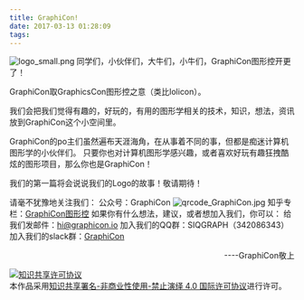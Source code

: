 ```yaml
---
title: GraphiCon!
date: 2017-03-13 01:28:09
tags:
---
```

![logo_small.png](https://ooo.0o0.ooo/2017/03/13/58c5e9d32d311.png)
同学们，小伙伴们，大牛们，小牛们，GraphiCon图形控开更了！
<!--more-->
GraphiCon取GraphicsCon图形控之意（类比lolicon）。

我们会把我们觉得有趣的，好玩的，有用的图形学相关的技术，知识，想法，资讯放到GraphiCon这个小空间里。

GraphiCon的po主们虽然遍布天涯海角，在从事着不同的事，但都是痴迷计算机图形学的小伙伴们。
只要你也对计算机图形学感兴趣，或者喜欢好玩有趣狂拽酷炫的图形项目，那么你也是GraphiCon！

我们的第一篇将会说说我们的Logo的故事！敬请期待！

请毫不犹豫地关注我们：
公众号：GraphiCon
![qrcode_GraphiCon.jpg](https://ooo.0o0.ooo/2017/03/13/58c5eab345ef3.jpg)
知乎专栏：[GraphiCon图形控](https://zhuanlan.zhihu.com/graphicon)
如果你有什么想法，建议，或者想加入我们，你可以：
给我们发邮件：[hi@graphicon.io](mailto:hi@graphicon.io)
加入我们的QQ群：SIQGRAPH（342086343）
加入我们的slack群：[GraphiCon](https://graphicon.slack.com/)

<p align="right">----GraphiCon敬上 </p>

<a rel="license" href="http://creativecommons.org/licenses/by-nc-nd/4.0/"><img alt="知识共享许可协议" style="border-width:0" src="https://i.creativecommons.org/l/by-nc-nd/4.0/88x31.png" /></a><br />本作品采用<a rel="license" href="http://creativecommons.org/licenses/by-nc-nd/4.0/">知识共享署名-非商业性使用-禁止演绎 4.0 国际许可协议</a>进行许可。

